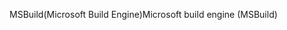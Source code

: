 <span data-ttu-id="8db95-101">MSBuild(Microsoft Build Engine)</span><span class="sxs-lookup"><span data-stu-id="8db95-101">Microsoft build engine (MSBuild)</span></span>